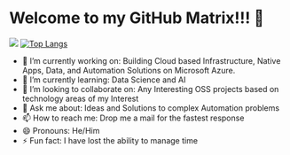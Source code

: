 # Welcome to my GitHub Matrix!!! 👋

<img src="https://github-readme-stats.vercel.app/api?username=bahreex&show_icons=true&theme=dark" /> [![Top Langs](https://github-readme-stats.vercel.app/api/top-langs/?username=bahreex&layout=compact)](https://github.com/bahreex/github-readme-stats)

- 🔭 I’m currently working on: Building Cloud based Infrastructure, Native Apps, Data, and Automation Solutions on Microsoft Azure.
- 🌱 I’m currently learning: Data Science and AI
- 👯 I’m looking to collaborate on: Any Interesting OSS projects based on technology areas of my Interest
- 💬 Ask me about: Ideas and Solutions to complex Automation problems
- 📫 How to reach me: Drop me a mail for the fastest response
- 😄 Pronouns: He/Him
- ⚡ Fun fact: I have lost the ability to manage time

<!--
**bahreex/bahreex** is a ✨ _special_ ✨ repository because its `README.md` (this file) appears on your GitHub profile.

Here are some ideas to get you started:

- 🔭 I’m currently working on ...
- 🌱 I’m currently learning ...
- 👯 I’m looking to collaborate on ...
- 🤔 I’m looking for help with ...
- 💬 Ask me about ...
- 📫 How to reach me: ...
- 😄 Pronouns: ...
- ⚡ Fun fact: ...
-->
